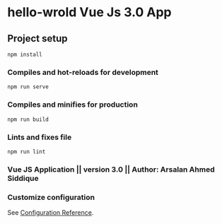 # hello-wrold Vue Js 3.0 App

## Project setup
```
npm install
```

### Compiles and hot-reloads for development
```
npm run serve
```

### Compiles and minifies for production
```
npm run build
```

### Lints and fixes file
```
npm run lint
```

### Vue JS Application || version 3.0 || Author: Arsalan Ahmed Siddique

### Customize configuration
See [Configuration Reference](https://cli.vuejs.org/config/).
